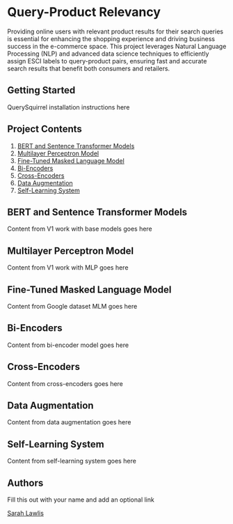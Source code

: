 # Query-Product Relevancy
Providing online users with relevant product results for their search queries is essential for enhancing the shopping experience and driving business success in the e-commerce space. This project leverages Natural Language Processing (NLP) and advanced data science techniques to efficiently assign ESCI labels to query-product pairs, ensuring fast and accurate search results that benefit both consumers and retailers.

## Getting Started
QuerySquirrel installation instructions here

## Project Contents
1. [BERT and Sentence Transformer Models](#item-one)
2. [Multilayer Perceptron Model](#item-two)
3. [Fine-Tuned Masked Language Model](#item-three)
4. [Bi-Encoders](#item-four)
5. [Cross-Encoders](#item-five)
6. [Data Augmentation](#item-six)
7. [Self-Learning System](#item-seven)

 <a id="item-one"></a>
 ## BERT and Sentence Transformer Models
 Content from V1 work with base models goes here
 
 <a id="item-two"></a>
 ## Multilayer Perceptron Model
 Content from V1 work with MLP goes here
 
 <a id="item-three"></a>
 ## Fine-Tuned Masked Language Model
 Content from Google dataset MLM goes here

 <a id="#item-four"></a>
 ## Bi-Encoders
 Content from bi-encoder model goes here

 <a id="#item-five#"></a>
 ## Cross-Encoders
 Content from cross-encoders goes here

 <a id="item-six"></a>
 ## Data Augmentation
 Content from data augmentation goes here

 <a id="item-seven"></a>
 ## Self-Learning System
 Content from self-learning system goes here

 ## Authors
 Fill this out with your name and add an optional link

 [Sarah Lawlis](https://www.linkedin.com/in/sarah-lawlis/)